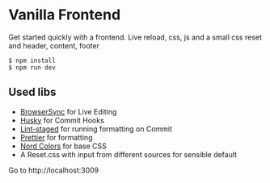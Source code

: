 # Vanilla Frontend

Get started quickly with a frontend. Live reload, css, js and a small css reset and header, content, footer

```
$ npm install
$ npm run dev
```

## Used libs

-   [BrowserSync](https://www.browsersync.io/) for Live Editing
-   [Husky](https://github.com/typicode/husky) for Commit Hooks
-   [Lint-staged](https://github.com/okonet/lint-staged) for running formatting on Commit
-   [Prettier](https://prettier.io/) for formatting
-   [Nord Colors](https://www.nordtheme.com/) for base CSS
-   A Reset.css with input from different sources for sensible default

Go to http://localhost:3009
